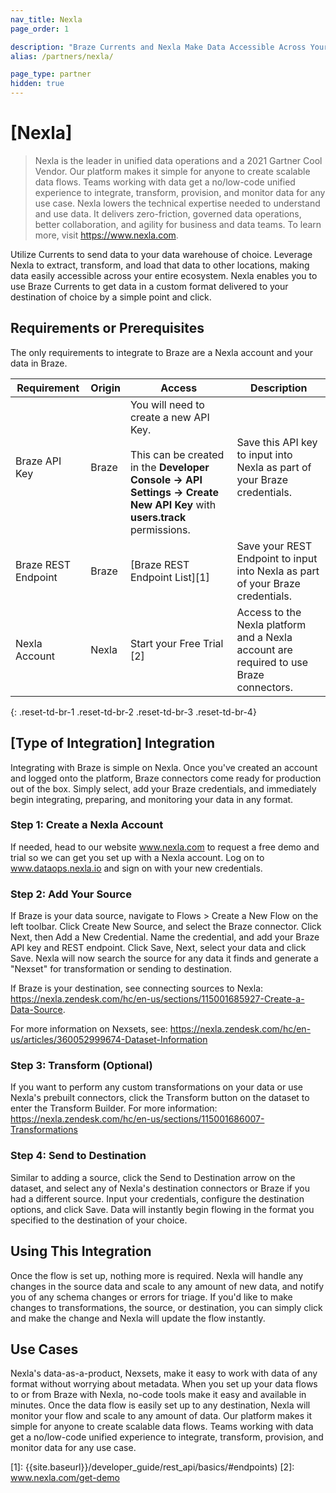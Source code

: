 ```yaml
---
nav_title: Nexla
page_order: 1

description: "Braze Currents and Nexla Make Data Accessible Across Your Entire Ecosystem to the Data Warehouse of Your Choice."
alias: /partners/nexla/

page_type: partner
hidden: true
---
```


# [Nexla]

> Nexla is the leader in unified data operations and a 2021 Gartner Cool Vendor. Our platform makes it simple for anyone to create scalable data flows. Teams working with data get a no/low-code unified experience to integrate, transform, provision, and monitor data for any use case. Nexla lowers the technical expertise needed to understand and use data. It delivers zero-friction, governed data operations, better collaboration, and agility for business and data teams. To learn more, visit https://www.nexla.com.

Utilize Currents to send data to your data warehouse of choice. Leverage Nexla to extract, transform, and load that data to other locations, making data easily accessible across your entire ecosystem. Nexla enables you to use Braze Currents to get data in a custom format delivered to your destination of choice by a simple point and click.

## Requirements or Prerequisites

The only requirements to integrate to Braze are a Nexla account and your data in Braze.

| Requirement | Origin | Access | Description |
|---|---|---|---|
| Braze API Key | Braze | You will need to create a new API Key.<br><br>This can be created in the __Developer Console -> API Settings -> Create New API Key__ with __users.track__ permissions. | Save this API key to input into Nexla as part of your Braze credentials. |
| Braze REST Endpoint | Braze | [Braze REST Endpoint List][1] | Save your REST Endpoint to input into Nexla as part of your Braze credentials. |
| Nexla Account | Nexla | Start your Free Trial [2] | Access to the Nexla platform and a Nexla account are required to use Braze connectors.
{: .reset-td-br-1 .reset-td-br-2 .reset-td-br-3  .reset-td-br-4}

## [Type of Integration] Integration

Integrating with Braze is simple on Nexla. Once you've created an account and logged onto the platform, Braze connectors come ready for production out of the box. Simply select, add your Braze credentials, and immediately begin integrating, preparing, and monitoring your data in any format.

### Step 1: Create a Nexla Account

If needed, head to our website www.nexla.com to request a free demo and trial so we can get you set up with a Nexla account. Log on to www.dataops.nexla.io and sign on with your new credentials.

### Step 2: Add Your Source

If Braze is your data source, navigate to Flows > Create a New Flow on the left toolbar. Click Create New Source, and select the Braze connector. Click Next, then Add a New Credential. Name the credential, and add your Braze API key and REST endpoint. Click Save, Next, select your data and click Save. Nexla will now search the source for any data it finds and generate a "Nexset" for transformation or sending to destination.

If Braze is your destination, see connecting sources to Nexla: https://nexla.zendesk.com/hc/en-us/sections/115001685927-Create-a-Data-Source.

For more information on Nexsets, see: https://nexla.zendesk.com/hc/en-us/articles/360052999674-Dataset-Information

### Step 3: Transform (Optional)

If you want to perform any custom transformations on your data or use Nexla's prebuilt connectors, click the Transform button on the dataset to enter the Transform Builder. For more information: https://nexla.zendesk.com/hc/en-us/sections/115001686007-Transformations

### Step 4: Send to Destination

Similar to adding a source, click the Send to Destination arrow on the dataset, and select any of Nexla's destination connectors or Braze if you had a different source. Input your credentials, configure the destination options, and click Save. Data will instantly begin flowing in the format you specified to the destination of your choice.

## Using This Integration

Once the flow is set up, nothing more is required. Nexla will handle any changes in the source data and scale to any amount of new data, and notify you of any schema changes or errors for triage. If you'd like to make changes to transformations, the source, or destination, you can simply click and make the change and Nexla will update the flow instantly.


## Use Cases

Nexla's data-as-a-product, Nexsets, make it easy to work with data of any format without worrying about metadata. When you set up your data flows to or from Braze with Nexla, no-code tools make it easy and available in minutes. Once the data flow is easily set up to any destination, Nexla will monitor your flow and scale to any amount of data. Our platform makes it simple for anyone to create scalable data flows. Teams working with data get a no/low-code unified experience to integrate, transform, provision, and monitor data for any use case. 

[1]: {{site.baseurl}}/developer_guide/rest_api/basics/#endpoints)
[2]: www.nexla.com/get-demo
